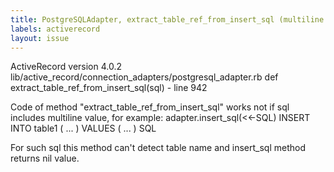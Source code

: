 ```yaml
---
title: PostgreSQLAdapter, extract_table_ref_from_insert_sql (multiline sql issue)
labels: activerecord
layout: issue
---
```


ActiveRecord version 4.0.2
lib/active_record/connection_adapters/postgresql_adapter.rb
def extract_table_ref_from_insert_sql(sql) - line 942

Code of method "extract_table_ref_from_insert_sql" works not if sql includes multiline value, for example:
adapter.insert_sql(<<-SQL)
  INSERT INTO table1 (
    ...
  ) VALUES (
    ...
  )
SQL

For such sql this method can't detect table name and insert_sql method returns nil value.

